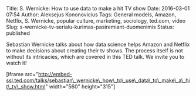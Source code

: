 Title: S. Wernicke: How to use data to make a hit TV show
Date: 2016-03-01 07:54
Author: Aleksejus Kononovicius
Tags: General models, Amazon, Netflix, S. Wernicke, popular culture, marketing, sociology, ted.com, video
Slug: s-wernicke-tv-serialu-kurimas-pasiremiant-duomenimis
Status: published

Sebastian Wernicke talks about how data
science helps Amazon and Netflix to make decisions about creating their
tv shows. The process itself is not without its intricacies, which are
covered in this TED talk. We invite you to watch it!

\[iframe
src="http://embed-ssl.ted.com/talks/sebastian\_wernicke\_how\_to\_use\_data\_to\_make\_a\_hit\_tv\_show.html"
width="560" height="315"\]
